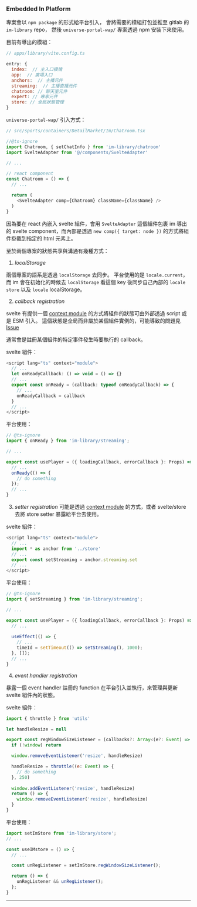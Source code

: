### Embedded In Platform

專案會以 `npm package` 的形式給平台引入，
會將需要的模組打包並推至 gitlab 的 `im-library` repo，
然後 `universe-portal-wap/` 專案透過 npm 安裝下來使用。

目前有導出的模組：

```javascript
// apps/library/vite.config.ts

entry: {
  index:  // 主入口模塊
  app:  // 廣場入口
  anchors:  // 主播元件
  streaming:  // 主播直播元件
  chatroom: // 聊天室元件
  expert: // 專家元件
  store: // 全局狀態管理
}
```

`universe-portal-wap/` 引入方式：

```javascript
// src/sports/containers/DetailMarket/Im/Chatroom.tsx

//@ts-ignore
import Chatroom, { setChatInfo } from 'im-library/chatroom'
import SvelteAdapter from '@/components/SvelteAdapter'

// ...

// react component
const Chatroom = () => {
  // ...

  return (
    <SvelteAdapter comp={Chatroom} className={className} />
  )
}
```

因為要在 react 內嵌入 svelte 組件，會用 `SvelteAdapter` 這個組件包裹 im 導出的 svelte component，而內部是透過 `new comp({ target: node })` 的方式將組件掛載到指定的 html 元素上。

至於兩個專案的狀態共享與溝通有幾種方式：

1. *localStorage*

兩個專案的語系是透過 `localStorage` 去同步。
平台使用的是 `locale.current`，而 im 會在初始化的時候去 `localStorage` 看這個 key 後同步自己內部的 `locale store` 以及 `locale` localStorage。

2. *callback registration*

svelte 有提供一個 [context module](https://svelte.dev/docs/svelte-components#script-context-module) 的方式將組件的狀態可由外部透過 script 或是 ESM 引入。
這個狀態是全局而非屬於某個組件實例的，可能導致的問題見 [Issue](/README.md#Issues)

通常會是註冊某個組件的特定事件發生時要執行的 callback。

svelte 組件：
```javascript
<script lang="ts" context="module">
  // ...
  let onReadyCallback: () => void = () => {}
  // ...
  export const onReady = (callback: typeof onReadyCallback) => {
    // ...
    onReadyCallback = callback
  }
  // ...
</script>
```

平台使用：
```javascript
// @ts-ignore 
import { onReady } from 'im-library/streaming';

// ...

export const usePlayer = ({ loadingCallback, errorCallback }: Props) => {
  // ...
  onReady(() => {
    // do something
  });
  // ...
}
```

3. *setter registration*
可能是透過 [context module](https://svelte.dev/docs/svelte-components#script-context-module) 的方式，或者 svelte/store 去將 store setter 暴露給平台去使用。


svelte 組件：
```javascript
<script lang="ts" context="module">
  // ...
  import * as anchor from '../store'
  // ...
  export const setStreaming = anchor.streaming.set
  // ...
</script>
```

平台使用：
```javascript
// @ts-ignore 
import { setStreaming } from 'im-library/streaming';

// ...

export const usePlayer = ({ loadingCallback, errorCallback }: Props) => {
  // ...
  
  useEffect(() => {
    // ...
    timeId = setTimeout(() => setStreaming(), 1000);
  }, []);
  // ...
}
```

4. *event handler registration*

暴露一個 event handler 註冊的 function 在平台引入並執行，來管理與更新 svelte 組件內的狀態。

svelte 組件：
```javascript
import { throttle } from 'utils'

let handleResize = null

export const regWindowSizeListener = (callbacks?: Array<(e?: Event) => any>) => {
  if (!window) return

  window.removeEventListener('resize', handleResize)

  handleResize = throttle((e: Event) => {
    // do something
  }, 250)
  
  window.addEventListener('resize', handleResize)
  return () => {
    window.removeEventListener('resize', handleResize)
  }
}
```

平台使用：
```javascript
import setImStore from 'im-library/store';
// ...

const useIMstore = () => {
  // ...

  const unRegListener = setImStore.regWindowSizeListener();

  return () => {
    unRegListener && unRegListener();
  };
}
```

---
